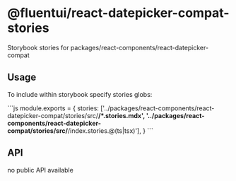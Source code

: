 # @fluentui/react-datepicker-compat-stories

Storybook stories for packages/react-components/react-datepicker-compat

## Usage

To include within storybook specify stories globs:

\`\`\`js
module.exports = {
stories: ['../packages/react-components/react-datepicker-compat/stories/src/**/*.stories.mdx', '../packages/react-components/react-datepicker-compat/stories/src/**/index.stories.@(ts|tsx)'],
}
\`\`\`

## API

no public API available
